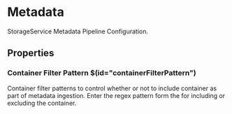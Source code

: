 # Metadata

StorageService Metadata Pipeline Configuration.

## Properties

### Container Filter Pattern $(id="containerFilterPattern")

Container filter patterns to control whether or not to include container as part of metadata ingestion. Enter the regex pattern form the for including or excluding the container.
